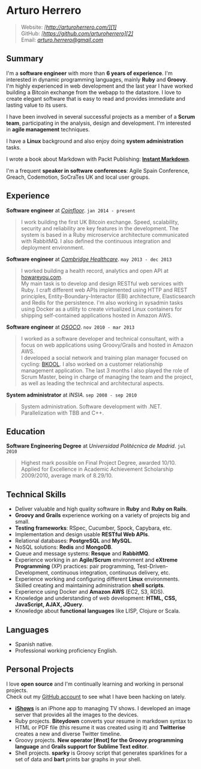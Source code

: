 # Arturo Herrero

> Website: *[http://arturoherrero.com/][1]*  
> GitHub: *[https://github.com/arturoherrero][2]*  
> Email: *<arturo.herrero@gmail.com>*  


## Summary

I'm a **software engineer** with more than **6 years of experience**. I'm interested
in dynamic programming languages, mainly **Ruby** and **Groovy**. I'm highly
experienced in web development and the last year I have worked building a
Bitcoin exchange from the webapp to the datastore. I love to create elegant
software that is easy to read and provides immediate and lasting value to its users.

I have been involved in several successful projects as a member of a **Scrum
team**, participating in the analysis, design and development. I'm interested
in **agile management** techniques.

I have a **Linux** background and also enjoy doing **system administration**
tasks.

I wrote a book about Markdown with Packt Publishing: **[Instant Markdown][3]**.

I'm a frequent **speaker in software conferences**: Agile Spain Conference,
Greach, Codemotion, SoCraTes UK and local user groups.


## Experience

**Software engineer** at *[Coinfloor][4]*. `jan 2014 - present`  
> I work building the first UK Bitcoin exchange. Speed, scalability, security and
reliability are key features in the development. The system is based in a Ruby
microservice architecture communicated with RabbitMQ. I also defined the continuous
integration and deployment environment.

**Software engineer** at *[Cambridge Healthcare][5]*. `may 2013 - dec 2013`  
> I worked building a health record, analytics and open API at [howareyou.com][6].  
My main task is to develop and design RESTful web services with Ruby. I craft
different web APIs implemented using HTTP and REST principles,
Entity-Boundary-Interactor (EBI) architecture, Elasticsearch and Redis for the
persistence. I'm also working in sysadmin tasks using Docker as a utility to
create virtualized Linux containers for shipping self-contained applications
hosted in Amazon AWS.

**Software engineer** at *[OSOCO][7]*. `nov 2010 - mar 2013`  
> I worked as a software developer and technical consultant, with a focus on
web applications using Groovy/Grails and hosted in Amazon AWS.  
I developed a social network and training plan manager focused on cycling:
[BKOOL][8]. I also worked on a customer relationship management application. The
last 3 months I also played the role of Scrum Master, being in charge of managing
the team and the project, as well as leading the technical and architectural aspects.

**System administrator** at *INSIA*. `sep 2008 - sep 2010`  
> System administration. Software development with .NET. Parallelization with TBB and C++.


## Education

**Software Engineering Degree** at *Universidad Politécnica de Madrid*. `jul 2010`  
> Highest mark possible on Final Project Degree, awarded 10/10.  
> Applied for Excellence in Academic Achievement Scholarship 2009/2010, average mark of 8.29/10.


## Technical Skills

- Deliver valuable and high quality software in **Ruby** and **Ruby on Rails**.
- **Groovy and Grails** experience working on a variety of projects big and small.
- **Testing frameworks**: RSpec, Cucumber, Spock, Capybara, etc.
- Implementation and design usable **RESTful Web APIs**.
- Relational databases: **PostgreSQL** and **MySQL**.
- NoSQL solutions: **Redis** and **MongoDB**.
- Queue and message systems: **Resque** and **RabbitMQ**.
- Experience working in an **Agile/Scrum** environment and **eXtreme
  Programming** (XP) practices: pair programming, Test-Driven-Development,
  continuous integration, continuous delivery, etc.
- Experience working and configuring different **Linux** environments. Skilled
  creating and maintaining administration **shell scripts**.
- Experience using Docker and **Amazon AWS** (EC2, S3, RDS).
- Knowledge and understanding of web development: **HTML, CSS, JavaScript, AJAX, JQuery**.
- Knowledge about **functional languages** like LISP, Clojure or Scala.


## Languages

- Spanish native.
- Professional working proficiency English.


## Personal Projects

I love **open source** and I'm continually learning and working in personal projects.  
Check out my [GitHub account][2] to see what I have been hacking on lately.

- **[iShows][9]** is an iPhone app to managing TV shows. I developed an image
  server that provides all the images to the devices.
- Ruby projects. **Biteydown** converts your resume in markdown syntax to HTML
  or PDF file (this resume it was created using it) and **Twitterise** creates a new and diverse Twitter timeline.
- Groovy projects. **New operator [#not] for the Groovy programming language** and
  **Grails support for Sublime Text editor**.
- Shell projects. **sparky** is Groovy script that generates sparklines for a
  set of data and **bart** prints bar graphs in your shell.


[1]: http://arturoherrero.com/
[2]: http://github.com/arturoherrero
[3]: http://packtpub.com/web-development/instant-markdown-instant
[4]: http://coinfloor.co.uk
[5]: http://cambridgehealthcare.com/
[6]: http://howareyou.com/
[7]: http://osoco.es/
[8]: http://bkool.com/
[9]: http://ishowsapp.com/
